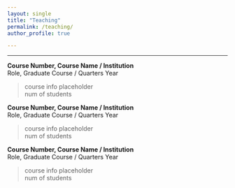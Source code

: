 ```yaml
---
layout: single
title: "Teaching"
permalink: /teaching/
author_profile: true

---
```


------

**Course Number, Course Name / Institution** <br>
Role, Graduate Course / Quarters Year

> course info placeholder <br>
> num of students

**Course Number, Course Name / Institution** <br>
Role, Graduate Course / Quarters Year

> course info placeholder <br>
> num of students

**Course Number, Course Name / Institution** <br>
Role, Graduate Course / Quarters Year

> course info placeholder <br>
> num of students
